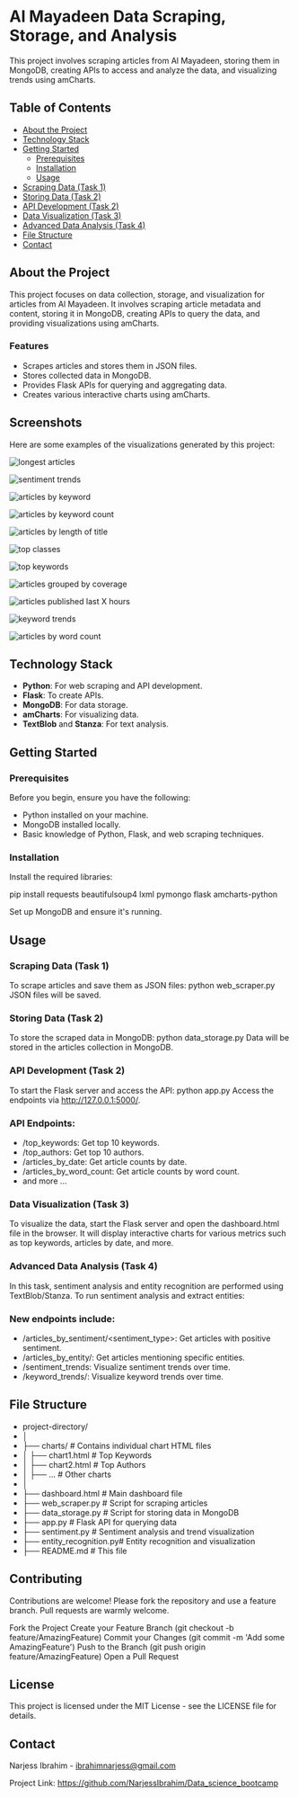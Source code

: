 # Al Mayadeen Data Scraping, Storage, and Analysis

This project involves scraping articles from Al Mayadeen, storing them in MongoDB, creating APIs to access and analyze the data, and visualizing trends using amCharts.

## Table of Contents
- [About the Project](#about-the-project)
- [Technology Stack](#technology-stack)
- [Getting Started](#getting-started)
  - [Prerequisites](#prerequisites)
  - [Installation](#installation)
  - [Usage](#usage)
- [Scraping Data (Task 1)](#scraping-data-task-1)
- [Storing Data (Task 2)](#storing-data-task-2)
- [API Development (Task 2)](#api-development-task-2)
- [Data Visualization (Task 3)](#data-visualization-task-3)
- [Advanced Data Analysis (Task 4)](#advanced-data-analysis-task-4)
- [File Structure](#file-structure)
- [Contact](#contact)



## About the Project
This project focuses on data collection, storage, and visualization for articles from Al Mayadeen. It involves scraping article metadata and content, storing it in MongoDB, creating APIs to query the data, and providing visualizations using amCharts.

### Features
- Scrapes articles and stores them in JSON files.
- Stores collected data in MongoDB.
- Provides Flask APIs for querying and aggregating data.
- Creates various interactive charts using amCharts.

## Screenshots
Here are some examples of the visualizations generated by this project:


![longest articles](https://github.com/user-attachments/assets/33564b97-7f58-4ec2-ada4-c47e3b06ed3b)


![sentiment trends](https://github.com/user-attachments/assets/c8fc8b41-cb92-4427-94a5-e13c5caa5e5f)


![articles by keyword](https://github.com/user-attachments/assets/2ab05d19-8833-40e4-844e-bf52e29f5d29)


![articles by keyword count](https://github.com/user-attachments/assets/628833ce-d010-44ac-812e-727c6e886845)


![articles by length of title](https://github.com/user-attachments/assets/86d7791c-bdd6-4a26-bdb6-8c4685624909)


![top classes](https://github.com/user-attachments/assets/46318280-7572-44b6-852b-50eaa17959b6)


![top keywords](https://github.com/user-attachments/assets/d421226a-ece3-4c82-a12f-2dadefbaec25)


![articles grouped by coverage](https://github.com/user-attachments/assets/ab993aa5-f338-4b53-9d8b-4fd6e322c20e)


![articles published last X hours](https://github.com/user-attachments/assets/c6e15ee1-0ecc-4e94-9cc0-e388a643daff)


![keyword trends](https://github.com/user-attachments/assets/e5022051-70ed-4c58-9180-c6893543aa37)


![articles by word count](https://github.com/user-attachments/assets/ff3e11a6-74de-439e-bf57-c08bf6a44273)



## Technology Stack
- **Python**: For web scraping and API development.
- **Flask**: To create APIs.
- **MongoDB**: For data storage.
- **amCharts**: For visualizing data.
- **TextBlob** and **Stanza**: For text analysis.

## Getting Started

### Prerequisites
Before you begin, ensure you have the following:
- Python installed on your machine.
- MongoDB installed locally.
- Basic knowledge of Python, Flask, and web scraping techniques.

### Installation
Install the required libraries:

pip install requests beautifulsoup4 lxml pymongo flask amcharts-python

Set up MongoDB and ensure it's running.

## Usage
### Scraping Data (Task 1)
To scrape articles and save them as JSON files:
python web_scraper.py
JSON files will be saved.

### Storing Data (Task 2)
To store the scraped data in MongoDB:
python data_storage.py
Data will be stored in the articles collection in MongoDB.

### API Development (Task 2)
To start the Flask server and access the API:
python app.py
Access the endpoints via http://127.0.0.1:5000/.

### API Endpoints:
- /top_keywords: Get top 10 keywords.
- /top_authors: Get top 10 authors.
- /articles_by_date: Get article counts by date.
- /articles_by_word_count: Get article counts by word count.
- and more ...

### Data Visualization (Task 3)
To visualize the data, start the Flask server and open the dashboard.html file in the browser. It will display interactive charts for various metrics such as top keywords, articles by date, and more.

### Advanced Data Analysis (Task 4)
In this task, sentiment analysis and entity recognition are performed using TextBlob/Stanza. To run sentiment analysis and extract entities:

### New endpoints include:
- /articles_by_sentiment/<sentiment_type>: Get articles with positive sentiment.
- /articles_by_entity/<entity>: Get articles mentioning specific entities.
- /sentiment_trends: Visualize sentiment trends over time.
- /keyword_trends/<keyword>: Visualize keyword trends over time.

## File Structure
- project-directory/
- │
- ├── charts/              # Contains individual chart HTML files
- │   ├── chart1.html      # Top Keywords
- │   ├── chart2.html      # Top Authors
- │   ├── ...              # Other charts
- │
- ├── dashboard.html       # Main dashboard file
- ├── web_scraper.py       # Script for scraping articles
- ├── data_storage.py      # Script for storing data in MongoDB
- ├── app.py               # Flask API for querying data
- ├── sentiment.py         # Sentiment analysis and trend visualization
- ├── entity_recognition.py# Entity recognition and visualization
- ├── README.md            # This file


## Contributing
Contributions are welcome! Please fork the repository and use a feature branch. Pull requests are warmly welcome.

Fork the Project
Create your Feature Branch (git checkout -b feature/AmazingFeature)
Commit your Changes (git commit -m 'Add some AmazingFeature')
Push to the Branch (git push origin feature/AmazingFeature)
Open a Pull Request


## License
This project is licensed under the MIT License - see the LICENSE file for details.



## Contact
Narjess Ibrahim - ibrahimnarjess@gmail.com

Project Link: https://github.com/NarjessIbrahim/Data_science_bootcamp
